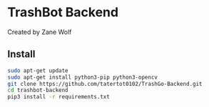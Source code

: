 # TrashBot Backend
Created by Zane Wolf
## Install
```bash
sudo apt-get update
sudo apt-get install python3-pip python3-opencv
git clone https://github.com/tatertot0102/TrashGo-Backend.git
cd trashbot-backend
pip3 install -r requirements.txt
